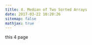 ```yaml
---
title: 4. Median of Two Sorted Arrays
date: 2017-03-22 10:20:26
sitemap: false
mathjax: true
---
```




this 4 page



